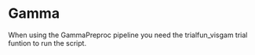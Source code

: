 # Gamma
When using the GammaPreproc pipeline you need the trialfun_visgam trial funtion to run the script.
